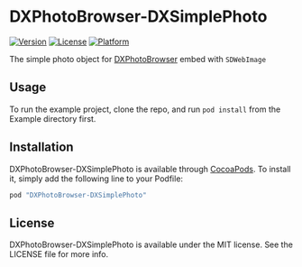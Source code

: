 # DXPhotoBrowser-DXSimplePhoto

[![Version](https://img.shields.io/cocoapods/v/DXPhotoBrowser-DXSimplePhoto.svg?style=flat)](http://cocoapods.org/pods/DXPhotoBrowser-DXSimplePhoto)
[![License](https://img.shields.io/cocoapods/l/DXPhotoBrowser-DXSimplePhoto.svg?style=flat)](http://cocoapods.org/pods/DXPhotoBrowser-DXSimplePhoto)
[![Platform](https://img.shields.io/cocoapods/p/DXPhotoBrowser-DXSimplePhoto.svg?style=flat)](http://cocoapods.org/pods/DXPhotoBrowser-DXSimplePhoto)

The simple photo object for [DXPhotoBrowser](https://github.com/xiekw2010/DXPhotoBrowser) embed with `SDWebImage`

## Usage

To run the example project, clone the repo, and run `pod install` from the Example directory first.

## Installation

DXPhotoBrowser-DXSimplePhoto is available through [CocoaPods](http://cocoapods.org). To install
it, simply add the following line to your Podfile:

```ruby
pod "DXPhotoBrowser-DXSimplePhoto"
```

## License

DXPhotoBrowser-DXSimplePhoto is available under the MIT license. See the LICENSE file for more info.
